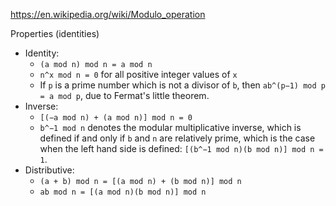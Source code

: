 https://en.wikipedia.org/wiki/Modulo_operation

Properties (identities)

* Identity:
    * `(a mod n) mod n = a mod n`
    * `n^x mod n = 0` for all positive integer values of `x`
    * If `p` is a prime number which is not a divisor of `b`, then `ab^(p−1) mod p = a mod p`, due to Fermat's little theorem.
* Inverse:
    * `[(−a mod n) + (a mod n)] mod n = 0`
    * `b^−1 mod n` denotes the modular multiplicative inverse, which is defined if and only if `b` and `n` are relatively prime, which is the case when the left hand side is defined: `[(b^−1 mod n)(b mod n)] mod n = 1`.
* Distributive:
    * `(a + b) mod n = [(a mod n) + (b mod n)] mod n`
    * `ab mod n = [(a mod n)(b mod n)] mod n`
